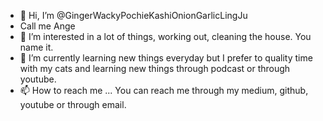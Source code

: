- 👋 Hi, I’m @GingerWackyPochieKashiOnionGarlicLingJu
- Call me Ange
- 👀 I’m interested in a lot of things, working out, cleaning the house. You name it.
- 🌱 I’m currently learning new things everyday but I prefer to quality time with my cats and learning new things through podcast or through youtube.
- 📫 How to reach me ... You can reach me through my medium, github, youtube or through email.

<!---
GingerWackyPochieKashiOnionGarlicLingJu/GingerWackyPochieKashiOnionGarlicLingJu is a ✨ special ✨ repository because its `README.md` (this file) appears on your GitHub profile.
You can click the Preview link to take a look at your changes.
--->
